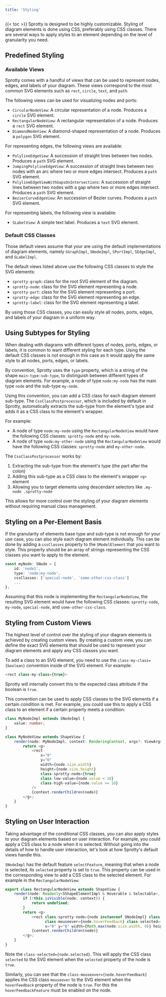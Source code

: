 ```yaml
---
title: 'Styling'
---
```

{{< toc >}}
Sprotty is designed to be highly customizable. Styling of diagram elements is done using CSS, preferably using CSS classes. There are several ways to apply styles to an element depending on the level of granularity you need.

## Predefined Styling

### Available Views

Sprotty comes with a handful of views that can be used to represent nodes, edges, and labels of your diagram. These views correspond to the most common SVG elements such as `rect`, `circle`, `text`, and `path`.

The following views can be used for visualizing nodes and ports:

* `CircularNodeView`: A circular representation of a node. Produces a `circle` SVG element.
* `RectangularNodeView`: A rectangular representation of a node. Produces a `rect` SVG element.
* `DiamondNodeView`: A diamond-shaped representation of a node. Produces a `polygon` SVG element.

For representing edges, the following views are available:

* `PolylineEdgeView`: A succession of straight lines between two nodes. Produces a `path` SVG element.
* `JumpingPolylineEdgeView`:  A succession of straight lines between two nodes with an arc where two or more edges intersect. Produces a `path` SVG element.
* `PolylineEdgeViewWithGapsOnIntersections`: A succession of straight lines between two nodes with a gap where two or more edges intersect. Produces a `path` SVG element.
* `BezierCurveEdgeView`: An succession of Bezier curves. Produces a `path` SVG element.

For representing labels, the following view is available:

* `SLabelView`: A simple text label. Produces a `text` SVG element.

### Default CSS Classes

Those default views assume that your are using the default implementations of diagram elements, namely `SGraphImpl`, `SNodeImpl`, `SPortImpl`, `SEdgeImpl`, and `SLabelImpl`.

The default views listed above use the following CSS classes to style the SVG elements:

* `sprotty-graph`: class for the root SVG element of the diagram.
* `sprotty-node`: class for the SVG element representing a node.
* `sprotty-port`: class for the SVG element representing a port.
* `sprotty-edge`: class for the SVG element representing an edge.
* `sprotty-label`: class for the SVG element representing a label.

By using those CSS classes, you can easily style all nodes, ports, edges, and labels of your diagram in a uniform way.

## Using Subtypes for Styling

When dealing with diagrams with different types of nodes, ports, edges, or labels, it is common to want different styling for each type. Using the default CSS classes is not enough in this case as it would apply the same style to all nodes, ports, edges, or labels.

By convention, Sprotty uses the `type` property, which is a string of the shape `main-type:sub-type`, to distinguish between different types of diagram elements. For example, a node of type `node:my-node` has the main type `node` and the sub-type `my-node`.

Using this convention, you can add a CSS class for each diagram element sub-type. The `CssClassPostprocessor`, which is included by default in Sprotty, automatically extracts the sub-type from the element's type and adds it as a CSS class to the element's wrapper.

For example:

* A node of type `node:my-node` using the `RectangularNodeView` would have the following CSS classes: `sprotty-node` and `my-node`.
* A node of type `node:my-other-node` using the `RectangularNodeView` would have the following CSS classes: `sprotty-node` and `my-other-node`.

The `CssClassPostprocessor` works by:

1. Extracting the sub-type from the element's type (the part after the colon)
2. Adding this sub-type as a CSS class to the element's wrapper `<g>` element
3. Allowing you to target elements using descendant selectors like `.my-node .sprotty-node`

This allows for more control over the styling of your diagram elements without requiring manual class management.

## Styling on a Per-Element Basis

If the granularity of elements base type and sub-type is not enough for your use case, you can also style each diagram element individually. This can be done by adding a `cssClasses` property to the `SModelElement` that you want to style. This property should be an array of strings representing the CSS classes you want to apply to the element.

```typescript
const myNode: SNode = {
    id: 'node1',
    type: 'node:my-node',
    cssClasses: ['special-node', 'some-other-css-class']
    ...
};
```

Assuming that this node is implementing the `RectangularNodeView`, the resulting SVG element would have the following CSS classes: `sprotty-node`, `my-node`, `special-node`, and `some-other-css-class`.

## Styling from Custom Views

The highest level of control over the styling of your diagram elements is achieved by creating custom views. By creating a custom view, you can define the exact SVG elements that should be used to represent your diagram elements and apply any CSS classes you want.

To add a class to an SVG element, you need to use the `class-my-class={boolean}` convention inside of the SVG element. For example:

```typescript
<rect class-my-class={true}>
```

Sprotty will internally convert this to the expected class attribute if the boolean is `true`.

This convention can be used to apply CSS classes to the SVG elements if a certain condition is met. For example, you could use this to apply a CSS class to an element if a certain property meets a condition:

```typescript
class MyNodeImpl extends SNodeImpl {
    value: number;
}

class MyNodeView extends ShapeView {
    render(node: MyNodeImpl, context: RenderingContext, args?: ViewArgs): VNode | undefined {
        return <g>
            <rect
                x="0"
                y="0"
                width={node.size.width}
                height={node.size.height} 
                class-sprotty-node={true}
                class-low-value={node.value < 10}
                class-high-value={node.value >= 10} 
            />
            {context.renderChildren(node)}
        </g>;
    }
}
```

## Styling on User Interaction

Taking advantage of the conditional CSS classes, you can also apply styles to your diagram elements based on user interaction. For example, you could apply a CSS class to a node when it is selected. Without going into the details of how to handle user interaction, let's look at how Sprotty's default views handle this.

`SNodeImpl` has the default feature `selectFeature`, meaning that when a node is selected, its `selected` property is set to `true`. This property can be used in the corresponding view to add a CSS class to the selected element. For example in the `RectangularNodeView`:

```typescript
export class RectangularNodeView extends ShapeView {
    render(node: Readonly<SShapeElementImpl & Hoverable & Selectable>, context: RenderingContext, args?: IViewArgs): VNode | undefined {
        if (!this.isVisible(node, context)) {
            return undefined;
        }
        return <g>
            <rect class-sprotty-node={node instanceof SNodeImpl} class-sprotty-port={node instanceof SPortImpl}
                  class-mouseover={node.hoverFeedback} class-selected={node.selected}
                  x="0" y="0" width={Math.max(node.size.width, 0)} height={Math.max(node.size.height, 0)}></rect>
            {context.renderChildren(node)}
        </g>;
    }
}
```

Note the `class-selected={node.selected}`. This will apply the CSS class `selected` to the SVG element when the `selected` property of the node is `true`.

Similarly, you can see that the `class-mouseover={node.hoverFeedback}` applies the CSS class `mouseover` to the SVG element when the `hoverFeedback` property of the node is `true`. For this the `hoverFeedbackFeature` must be enabled on the node.
